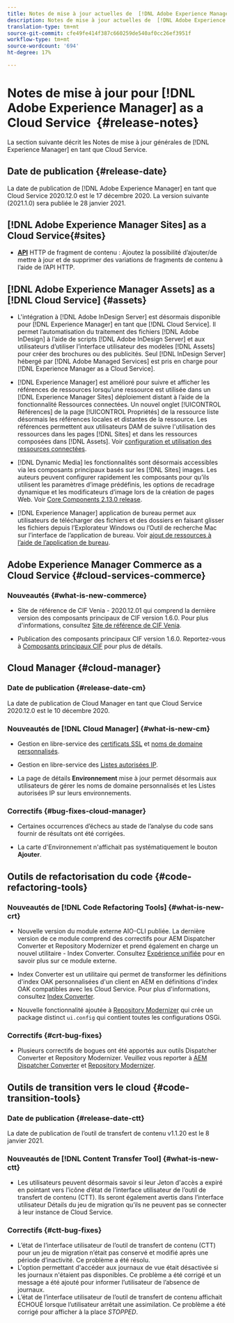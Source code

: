 ```yaml
---
title: Notes de mise à jour actuelles de  [!DNL Adobe Experience Manager] en tant que Cloud Service.
description: Notes de mise à jour actuelles de  [!DNL Adobe Experience Manager] en tant que Cloud Service.
translation-type: tm+mt
source-git-commit: cfe49fe414f387c660259de540af0cc26ef3951f
workflow-type: tm+mt
source-wordcount: '694'
ht-degree: 17%

---
```



# Notes de mise à jour pour [!DNL Adobe Experience Manager] as a Cloud Service  {#release-notes}

La section suivante décrit les Notes de mise à jour générales de [!DNL Experience Manager] en tant que Cloud Service.

## Date de publication {#release-date}

La date de publication de [!DNL Adobe Experience Manager] en tant que Cloud Service 2020.12.0 est le 17 décembre 2020.
La version suivante (2021.1.0) sera publiée le 28 janvier 2021.

## [!DNL Adobe Experience Manager Sites] as a Cloud Service{#sites}

* **[API](/help/assets/content-fragments/assets-api-content-fragments.md)** HTTP de fragment de contenu : Ajoutez la possibilité d’ajouter/de mettre à jour et de supprimer des variations de fragments de contenu à l’aide de l’API HTTP.

## [!DNL Adobe Experience Manager Assets] as a [!DNL Cloud Service] {#assets}

* L&#39;intégration à [!DNL Adobe InDesign Server] est désormais disponible pour [!DNL Experience Manager] en tant que [!DNL Cloud Service]. Il permet l’automatisation du traitement des fichiers [!DNL Adobe InDesign] à l’aide de scripts [!DNL Adobe InDesign Server] et aux utilisateurs d’utiliser l’interface utilisateur des modèles [!DNL Assets] pour créer des brochures ou des publicités. Seul [!DNL InDesign Server] hébergé par [!DNL Adobe Managed Services] est pris en charge pour [!DNL Experience Manager as a Cloud Service]. <!-- TBD: Add link to article. -->

* [!DNL Experience Manager] est amélioré pour suivre et afficher les références de ressources lorsqu’une ressource est utilisée dans un  [!DNL Experience Manager Sites] déploiement distant à l’aide de la fonctionnalité Ressources connectées. Un nouvel onglet [!UICONTROL Références] de la page [!UICONTROL Propriétés] de la ressource liste désormais les références locales et distantes de la ressource. Les références permettent aux utilisateurs DAM de suivre l&#39;utilisation des ressources dans les pages [!DNL Sites] et dans les ressources composées dans [!DNL Assets]. Voir [configuration et utilisation des ressources connectées](/help/assets/use-assets-across-connected-assets-instances.md).

* [!DNL Dynamic Media] les fonctionnalités sont désormais accessibles via les composants principaux basés sur les  [!DNL Sites] images. Les auteurs peuvent configurer rapidement les composants pour qu’ils utilisent les paramètres d’image prédéfinis, les options de recadrage dynamique et les modificateurs d’image lors de la création de pages Web. Voir [Core Components 2.13.0 release](https://github.com/adobe/aem-core-wcm-components/releases/tag/core.wcm.components.reactor-2.13.0).

* [!DNL Experience Manager] application de bureau permet aux utilisateurs de télécharger des fichiers et des dossiers en faisant glisser les fichiers depuis l’Explorateur Windows ou l’Outil de recherche Mac sur l’interface de l’application de bureau. Voir [ajout de ressources à l’aide de l’application de bureau](https://experienceleague.adobe.com/docs/experience-manager-desktop-app/using/using.html#upload-and-add-new-assets-to-aem).

## Adobe Experience Manager Commerce as a Cloud Service {#cloud-services-commerce}

### Nouveautés {#what-is-new-commerce}

* Site de référence de CIF Venia - 2020.12.01 qui comprend la dernière version des composants principaux de CIF version 1.6.0. Pour plus d&#39;informations, consultez [Site de référence de CIF Venia](https://github.com/adobe/aem-cif-guides-venia/releases/tag/venia-2020.12.01).

* Publication des composants principaux CIF version 1.6.0. Reportez-vous à [Composants principaux CIF](https://github.com/adobe/aem-core-cif-components/releases/tag/core-cif-components-reactor-1.6.0) pour plus de détails.

## Cloud Manager {#cloud-manager}

### Date de publication {#release-date-cm}

La date de publication de Cloud Manager en tant que Cloud Service 2020.12.0 est le 10 décembre 2020.

### Nouveautés de [!DNL Cloud Manager] {#what-is-new-cm}

* Gestion en libre-service des [certificats SSL](/help/implementing/cloud-manager/managing-ssl-certifications/introduction.md) et [noms de domaine personnalisés](/help/implementing/cloud-manager/custom-domain-names/introduction.md).

* Gestion en libre-service des [Listes autorisées IP](/help/implementing/cloud-manager/ip-allow-lists/introduction.md).

* La page de détails **Environnement** mise à jour permet désormais aux utilisateurs de gérer les noms de domaine personnalisés et les Listes autorisées IP sur leurs environnements.

### Correctifs {#bug-fixes-cloud-manager}

* Certaines occurrences d’échecs au stade de l’analyse du code sans fournir de résultats ont été corrigées.

* La carte d&#39;Environnement n&#39;affichait pas systématiquement le bouton **Ajouter**.

## Outils de refactorisation du code {#code-refactoring-tools}

### Nouveautés de [!DNL Code Refactoring Tools] {#what-is-new-crt}

* Nouvelle version du module externe AIO-CLI publiée. La dernière version de ce module comprend des correctifs pour AEM Dispatcher Converter et Repository Modernizer et prend également en charge un nouvel utilitaire - Index Converter. Consultez [Expérience unifiée](https://experienceleague.adobe.com/docs/experience-manager-cloud-service/moving/refactoring-tools/unified-experience.html?lang=en#benefits) pour en savoir plus sur ce module externe.

* Index Converter est un utilitaire qui permet de transformer les définitions d&#39;index OAK personnalisées d&#39;un client en AEM en définitions d&#39;index OAK compatibles avec les Cloud Service. Pour plus d&#39;informations, consultez [Index Converter](https://github.com/adobe/aem-cloud-service-source-migration/tree/master/packages/index-converter).

* Nouvelle fonctionnalité ajoutée à [Repository Modernizer](https://github.com/adobe/aem-cloud-service-source-migration/tree/master/packages/repository-modernizer) qui crée un package distinct `ui.config` qui contient toutes les configurations OSGi.

### Correctifs {#crt-bug-fixes}

* Plusieurs correctifs de bogues ont été apportés aux outils  Dispatcher Converter et Repository Modernizer. Veuillez vous reporter à [AEM Dispatcher Converter](https://github.com/adobe/aem-cloud-service-source-migration/tree/master/packages/dispatcher-converter) et [Repository Modernizer](https://github.com/adobe/aem-cloud-service-source-migration/tree/master/packages/repository-modernizer).

## Outils de transition vers le cloud {#code-transition-tools}

### Date de publication {#release-date-ctt}

La date de publication de l’outil de transfert de contenu v1.1.20 est le 8 janvier 2021.

### Nouveautés de [!DNL Content Transfer Tool] {#what-is-new-ctt}

* Les utilisateurs peuvent désormais savoir si leur Jeton d&#39;accès a expiré en pointant vers l’icône d’état de l’interface utilisateur de l’outil de transfert de contenu (CTT). Ils seront également avertis dans l’interface utilisateur Détails du jeu de migration qu’ils ne peuvent pas se connecter à leur instance de Cloud Service.

### Correctifs {#ctt-bug-fixes}

* L’état de l’interface utilisateur de l’outil de transfert de contenu (CTT) pour un jeu de migration n’était pas conservé et modifié après une période d’inactivité. Ce problème a été résolu.
* L&#39;option permettant d&#39;accéder aux journaux de vue était désactivée si les journaux n&#39;étaient pas disponibles. Ce problème a été corrigé et un message a été ajouté pour informer l’utilisateur de l’absence de journaux.
* L’état de l’interface utilisateur de l’outil de transfert de contenu affichait ÉCHOUÉ lorsque l’utilisateur arrêtait une assimilation. Ce problème a été corrigé pour afficher à la place *STOPPED*.

